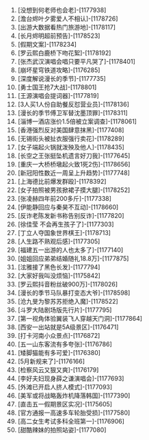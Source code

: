 
1. [没想到何老师也会老]-[1177938]
1. [澹台烬叶夕雾爱人不相认]-[1178726]
1. [出游大数据看热门旅游地]-[1178117]
1. [长月烬明超前预告]-[1178523]
1. [假期文案]-[1178234]
1. [罗云熙白鹿桥下吻花絮]-[1178192]
1. [张杰武汉演唱会唱只要平凡哭了]-[1178401]
1. [崩坏星穹铁道攻略]-[1176285]
1. [深度解说漫长的季节]-[1177735]
1. [勇士国王抢7大战]-[1178801]
1. [王源演唱会提词器]-[1177819]
1. [3人买1人份自助餐反怼营业员]-[1178136]
1. [漫长的季节傅卫军替沈墨顶罪]-[1178311]
1. [淄博一酒店涨价1.5倍被立案调查]-[1178061]
1. [香港强烈反对美国肆意抹黑]-[1177408]
1. [无锡街头被扯衣服强行卖花]-[1178289]
1. [女子端起火锅就泼殃及他人]-[1178435]
1. [长空之王张挺坠机遗言好刀我]-[1177645]
1. [重庆一大桥桥墩起火致1死2伤]-[1178656]
1. [新冠阳性数近一周呈上升趋势]-[1177748]
1. [上海德比前爆发群殴]-[1178392]
1. [女子拍照被男孩掀裙子摸大腿]-[1178252]
1. [张凌赫四年前200多斤]-[1177338]
1. [伊能静回应与秦昊不互动]-[1178660]
1. [反诈老陈发新书称告别反诈]-[1177820]
1. [徐佳莹 不会再生孩子了]-[1177303]
1. [丁立人夺国象世界棋王]-[1178713]
1. [人生路不熟观后感]-[1177305]
1. [福建五一出游的人也太多了]-[1177140]
1. [姐姐回应弟弟结婚随礼18.8万]-[1177875]
1. [泫雅接了黑色长发]-[1177794]
1. [大家好我叫没烦恼]-[1175842]
1. [罗云熙抖音粉丝破900万]-[1178026]
1. [漫长的季节马队暴打变态大爷]-[1178598]
1. [沧九旻为黎苏苏拒绝入魔]-[1178522]
1. [斗罗大陆剧场版先行片]-[1177795]
1. [第一视角体验翼装飞人穿越天门洞]-[1177864]
1. [西安一出站就是5A级景区]-[1176471]
1. [打卡河南小众景点]-[1176872]
1. [五一山东客流有多夸张]-[1176786]
1. [矮脚猫能有多可爱]-[1176380]
1. [5月新规来了]-[1176166]
1. [检察风云又狠又爽]-[1176179]
1. [李好夫妇现身薛之谦演唱会]-[1177693]
1. [外滩已开启人挤人模式]-[1177093]
1. [美军或将战略轰炸机降落韩国]-[1177390]
1. [直击五一假期景区实况]-[1175605]
1. [官方通报一高速多车轮胎受损]-[1177580]
1. [高二女生考试多科全班第一]-[1176906]
1. [甜酷辣妹的拍照站姿]-[1177080]